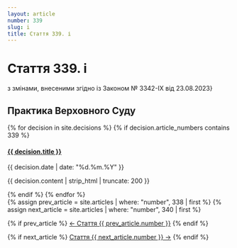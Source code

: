```yaml
---
layout: article
number: 339
slug: i
title: Стаття 339. і
---
```


# Стаття 339. і

з змінами, внесеними згідно із Законом № 3342-IX від 23.08.2023}

## Практика Верховного Суду

<div class="decisions-container">
{% for decision in site.decisions %}
  {% if decision.article_numbers contains 339 %}
    <div class="decision-item">
      <h4><a href="{{ decision.url }}">{{ decision.title }}</a></h4>
      <p class="decision-date">{{ decision.date | date: "%d.%m.%Y" }}</p>
      <p class="decision-excerpt">{{ decision.content | strip_html | truncate: 200 }}</p>
    </div>
  {% endif %}
{% endfor %}
</div>

<div class="article-navigation">
  {% assign prev_article = site.articles | where: "number", 338 | first %}
  {% assign next_article = site.articles | where: "number", 340 | first %}
  
  {% if prev_article %}
    <a href="{{ prev_article.url }}" class="prev-article">← Стаття {{ prev_article.number }}</a>
  {% endif %}
  
  {% if next_article %}
    <a href="{{ next_article.url }}" class="next-article">Стаття {{ next_article.number }} →</a>
  {% endif %}
</div>
